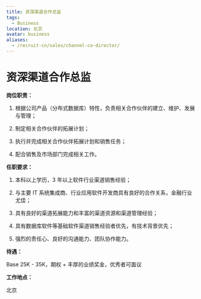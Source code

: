 ```yaml
---
title: 资深渠道合作总监
tags:
  - Business
location: 北京
avatar: business
aliases:
  - /recruit-cn/sales/channel-co-director/
---
```


# 资深渠道合作总监

**岗位职责：**

1. 根据公司产品（分布式数据库）特性，负责相关合作伙伴的建立、维护、发展与管理；

2. 制定相关合作伙伴的拓展计划；

3. 执行并完成相关合作伙伴拓展计划和销售任务；

4. 配合销售及市场部门完成相关工作。

**任职要求：**

1. 本科以上学历，3 年以上软件行业渠道销售经验；

2. 与主要 IT 系统集成商、行业应用软件开发商具有良好的合作关系，金融行业尤佳；

3. 具有良好的渠道拓展能力和丰富的渠道资源和渠道管理经验；

4. 具有数据库软件等基础软件渠道销售经验者优先，有技术背景优先；

5. 强烈的责任心、良好的沟通能力、团队协作能力。

**待遇：**

Base 25K - 35K，期权 + 丰厚的业绩奖金，优秀者可面议

**工作地点：**

北京

